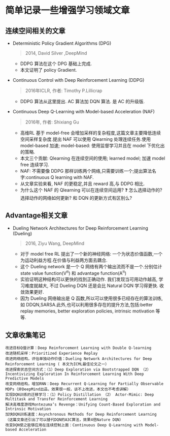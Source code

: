 # 简单记录一些增强学习领域文章 <br>
## 连续空间相关的文章<br>
* Deterministic Policy Gradient Algorithms (DPG)    
	> 2014, David Silver ,DeepMind <br>
	
	* DDPG 算法在这个 DPG 基础上完成.
	* 本文证明了 policy Gradient.
	
* Continuous Control with Deep Reinforcement Learning (DDPG)  <br>
  > 2016年ICLR, 作者: Timothy P.Lillicrap   <br> 
  
  * DDPG 算法从这里提出. AC 算法加 DQN 算法. 是 AC 的升级版. 

* Continuous Deep Q-Learning with Model-based Acceleration (NAF)<br>
	> 2016年, 作者: Shixiang Gu   <br>
	
    * 高维RL 基于 model-free 会增加采样的复杂程度,这篇文章主要降低连续空间采样复杂度.提出 NAF 可以使用 Qlearning 处理连续任务.使用 model-based 加速; model-based: 使用监督学习并且在 model 下优化出的策略.
	* 本文三个贡献: Qlearning 在连续空间的使用; learned model; 加速 model free 连续学习.
	* NAF: 不需要像 DDPG 那样训练两个网络,只需要训练一个;提出算法名字:continuous Q learning with NAF.
	* 从文章实验来看, NAF 的更稳定,并且 reward 高,与 DDPG 相比.
	* 为什么这个 NAF 的 Qlearning 可以在连续空间运用? ❓ 怎么选择动作的? 选择动作的网络如何更新? 和 DQN 的更新方式有区别么?

## Advantage相关文章
* Dueling Network Architectures for Deep Reinforcement Learning  (Dueling) <br>
	> 2016, Ziyu Wang, DeepMind <br>
	
	* 对于 model free RL 提出了一个新的神经网络: 一个为状态价值函数,一个为运动利益方程.在价值与利益两方面去耦合.
	* 这个 Dueling network 是一个 Q 网络有两个输出流而不是一个.分别估计 state value function(V<sup>π</sup>) 和 advantage function(A<sup>π</sup>)
	* 实验证明这种结构可以更快的找到正确动作. 我们发现当可用动作越高, 学习难度就越大, 不过 Dueling DQN 还是会比 Natural DQN 学习得更快. 收敛效果更好.
	* 因为 Dueling 网络输出是 Q 函数,所以可以使用很多已经存在的算法训练,如 DDQN,SARSA.此外,也可以利用很多存在的提升方法,包括:better replay memories, better exploration policies, intrinsic motivation 等等.

## 文章收集笔记
	改进目标Q值计算：Deep Reinforcement Learning with Double Q-learning
	改进随机采样：Prioritized Experience Replay
	改进网络结构，评估单独动作价值：Dueling Network Architectures for Deep Reinforcement Learning ( 本文为ICML最佳论文之一）
	改进探索状态空间方式：（1）Deep Exploration via Bootstrapped DQN （2）Incentivizing Exploration In Reinforcement Learning With Deep Predictive Models
	改变网络结构，增加RNN：Deep Recurrent Q-Learning for Partially Observable MDPs（非DeepMind出品，效果很一般，谈不上改进，本文也不考虑讲解）
	实现DQN训练的迁移学习：（1）Policy Distillation （2） Actor-Mimic: Deep Multitask and Transfer Reinforcement Learning
	解决高难度游戏Montezuma‘s Revenge：Unifying Count-Based Exploration and Intrinsic Motivation
	加快DQN训练速度：Asynchronous Methods for Deep Reinforcement Learning （这篇文章还引出了可以替代DQN的A3C算法，效果4倍Nature DQN）
	改变DQN使之能够应用在连续控制上面：Continuous Deep Q-Learning with Model-based Acceleration
